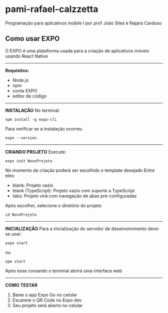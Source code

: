 # pami-rafael-calzzetta
Programação para aplicativos mobile I por prof João Siles e Najara Cardoso

## Como usar EXPO
O EXPO é uma plataforma usada para a criação de aplicativos móveis usando React Native 
***

**Requisitos:**

 - Node.js
 - npm
 - conta EXPO
 - editor de código

***
**INSTALAÇÃO**
No terminal:

    npm install -g expo-cli
Para verificar se a instalação ocorreu 

    expo --version
***
**CRIANDO PROJETO**
Execute:

    expo init NovoProjeto
No momento da criação poderá ser escolhido o template desejado 
Entre eles:

 - blank: Projeto vazio
 - blank (TypeScript): Projeto vazio com suporte a TypeScript
 - tabs: Projeto virá com navegação de abas pré-configuradas

Após escolher, selecione o diretório do projeto

    cd NovoProjeto
***
**INICIALIZAÇÃO**
Para a inicialização do servidor de desenvolvimento deve-se usar:

    expo start
ou

    npm start

Após esse comando o terminal abrirá uma interface web 
***
**COMO TESTAR**

 1. Baixe o app Expo Go no celular
 2. Escaneie o QR Code no Expo dev
 3. Seu projeto será aberto no celular
